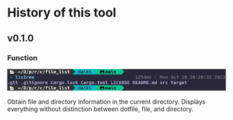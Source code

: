 # History of this tool

## v0.1.0

### Function

![v0.1.0](./asset/v0.1.0.png)

Obtain file and directory information in the current directory.
Displays everything without distinction between dotfile, file, and directory.
